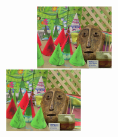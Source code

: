 &nbsp;&nbsp;&nbsp;&nbsp;&nbsp;&nbsp;&nbsp;&nbsp;&nbsp;&nbsp;&nbsp;&nbsp;&nbsp;&nbsp;&nbsp;&nbsp;&nbsp;&nbsp;&nbsp;&nbsp;
<img src="https://github.com/ykamoji/semi-global-matching-disparity/blob/main/img_refs/cones_1.png?raw=true" width="200"/>
&nbsp;&nbsp;&nbsp;&nbsp;&nbsp;&nbsp;&nbsp;&nbsp;&nbsp;&nbsp;&nbsp;&nbsp;&nbsp;&nbsp;&nbsp;&nbsp;&nbsp;&nbsp;&nbsp;&nbsp;
<img src="https://github.com/ykamoji/semi-global-matching-disparity/blob/main/img_refs/cones_2.png?raw=true" width="200"/>


